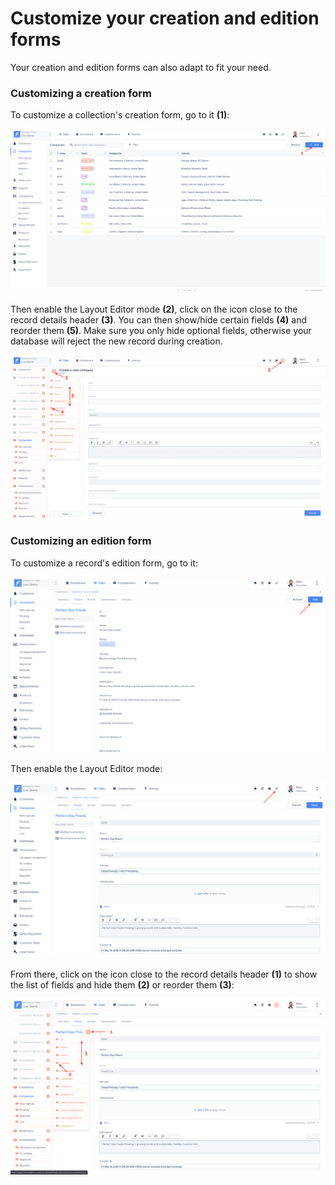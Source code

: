 # Customize your creation and edition forms

Your creation and edition forms can also adapt to fit your need.

### Customizing a creation form

To customize a collection's creation form, go to it **(1)**:

![](<../../../.gitbook/assets/2019-06-28_16.24.43.png>)

Then enable the Layout Editor mode **(2)**, click on the icon close to the record details header **(3)**. You can then show/hide certain fields **(4)** and reorder them **(5)**. Make sure you only hide optional fields, otherwise your database will reject the new record during creation.

![](<../../../.gitbook/assets/2019-06-28_16.25.14.png>)

### Customizing an edition form

To customize a record's edition form, go to it:

![](<../../../.gitbook/assets/2020-01-17_14.26.44.png>)

Then enable the Layout Editor mode:

![](<../../../.gitbook/assets/2020-01-17_14.27.43.png>)

From there, click on the icon close to the record details header **(1)** to show the list of fields and hide them **(2)** or reorder them **(3)**:

![](<../../../.gitbook/assets/2020-01-17_14.28.17.png>)
